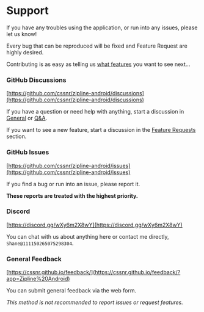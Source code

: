 # Support

If you have any troubles using the application, or run into any issues, please let us know!

Every bug that can be reproduced will be fixed and Feature Request are highly desired.

Contributing is as easy as telling us [what features](https://github.com/cssnr/zipline-android/discussions/categories/feature-requests) you want to see next…

### GitHub Discussions

[https://github.com/cssnr/zipline-android/discussions](https://github.com/cssnr/zipline-android/discussions)

If you have a question or need help with anything,
start a discussion in [General](https://github.com/cssnr/zipline-android/discussions/categories/general)
or [Q&A](https://github.com/cssnr/zipline-android/discussions/categories/q-a).

If you want to see a new feature, start a discussion in
the [Feature Requests](https://github.com/cssnr/zipline-android/discussions/categories/feature-requests) section.

### GitHub Issues

[https://github.com/cssnr/zipline-android/issues](https://github.com/cssnr/zipline-android/issues)

If you find a bug or run into an issue, please report it.

**These reports are treated with the highest priority.**

### Discord

[https://discord.gg/wXy6m2X8wY](https://discord.gg/wXy6m2X8wY)

You can chat with us about anything here or contact me directly, `Shane@111150265075298304`.

### General Feedback

[https://cssnr.github.io/feedback/](https://cssnr.github.io/feedback/?app=Zipline%20Android)

You can submit general feedback via the web form.

_This method is not recommended to report issues or request features._
